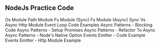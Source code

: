 <h2>NodeJs Practice Code</h2>

Os Module 
Path Module
Fs Module (Sync)
Fs Module (Async)
Sync Vs Async
Http Module
Event Loop Code Examples
Async Patterns - Blocking Code
Async Patterns - Setup Promises
Async Patterns - Refactor To Async
Async Patterns - Node's Native Option
Events Emitter - Code Example
Events Emitter - Http Module Example
